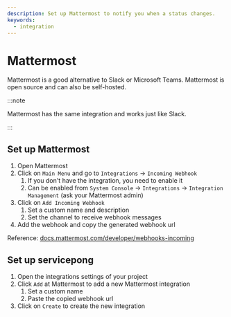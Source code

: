 ```yaml
---
description: Set up Mattermost to notify you when a status changes.
keywords:
  - integration
---
```


# Mattermost

Mattermost is a good alternative to Slack or Microsoft Teams. Mattermost is open source and can also be self-hosted.

:::note

Mattermost has the same integration and works just like Slack.

:::

## Set up Mattermost

1. Open Mattermost
2. Click on `Main Menu` and go to `Integrations` -> `Incoming Webhook`
   1. If you don't have the integration, you need to enable it
   2. Can be enabled from `System Console` -> `Integrations` -> `Integration Management` (ask your Mattermost admin)
3. Click on `Add Incoming Webhook`
   1. Set a custom name and description
   2. Set the channel to receive webhook messages
4. Add the webhook and copy the generated webhook url

Reference: [docs.mattermost.com/developer/webhooks-incoming](https://docs.mattermost.com/developer/webhooks-incoming.html)

## Set up servicepong

1. Open the integrations settings of your project
2. Click `Add` at Mattermost to add a new Mattermost integration
   1. Set a custom name
   2. Paste the copied webhook url
3. Click on `Create` to create the new integration
